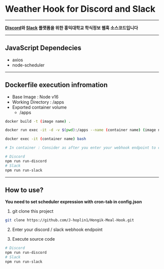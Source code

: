 Weather Hook for Discord and Slack
===
***
**[Discord](https://discord.com/)와 [Slack](https://slack.com/intl/ko-kr/) 플랫폼을 위한 홍익대학교 학식정보 웹훅 소스코드입니다**
***
## JavaScript Dependecies

- axios 
- node-scheduler
***
## Dockerfile execution infromation

- Base Image : Node v16
- Working Directory : /apps
- Exported container volume
    - /apps

```bash
docker build -t (image name) .

docker run exec -it -d -v $(pwd):/apps --name (container name) (image name) bash

docker exec -it (container name) bash

# In container : Consider as after you enter your webhook endpoint to config

# Discord
npm run run-discord 
# Slack
npm run run-slack
```
***
## How to use?

**You need to set scheduler expression with cron-tab in config.json**

1. git clone this project 

```bash
git clone https://github.com/J-hoplin1/Hongik-Meal-Hook.git
```

2. Enter your discord / slack webhook endpoint

3. Execute source code

```bash
# Discord
npm run run-discord 
# Slack
npm run run-slack
```
